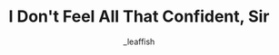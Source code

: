 ---
media: "images/rounds/war/dont_feel_all_that_confident.png"
media_type: image
title: I Don't Feel All That Confident, Sir
author: _leaffish
desc: Nanotrasen's finest.
---
